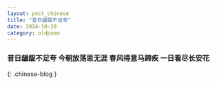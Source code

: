 ```yaml
---
layout: post_chinese
title: "昔日龌龊不足夸"
date: 2024-10-20
category: oldpoem
---
```


### 昔日龌龊不足夸 今朝放荡思无涯 春风得意马蹄疾 一日看尽长安花
{: .chinese-blog }
